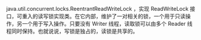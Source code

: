 java.util.concurrent.locks.ReentrantReadWriteLock ，实现 ReadWriteLock 接口，可重入的读写锁实现类。在它内部，维护了一对相关的锁，一个用于只读操作，另一个用于写入操作。只要没有 Writer 线程，读取锁可以由多个 Reader 线程同时保持。也就说说，写锁是独占的，读锁是共享的。
